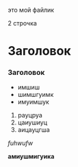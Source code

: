 это мой файлик

2 строчка

# Заголовок

### Заголовок

- имшиш
- шимшгуимк
- имуимшук

1. рауцруа
2. цаиушиуц
3. аицауцгша

*fuhwufw*

**амиушмигуика**
   
